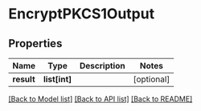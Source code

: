 # EncryptPKCS1Output

## Properties
Name | Type | Description | Notes
------------ | ------------- | ------------- | -------------
**result** | **list[int]** |  | [optional] 

[[Back to Model list]](../README.md#documentation-for-models) [[Back to API list]](../README.md#documentation-for-api-endpoints) [[Back to README]](../README.md)


